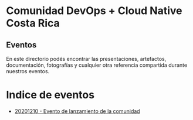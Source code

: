 # Comunidad DevOps + Cloud Native Costa Rica
## Eventos

En este directorio podés encontrar las presentaciones, artefactos, documentación, fotografías y cualquier otra referencia compartida durante nuestros eventos.

# Indice de eventos

- [20201210 - Evento de lanzamiento de la comunidad](20201210_Lanzamiento/README.md)
